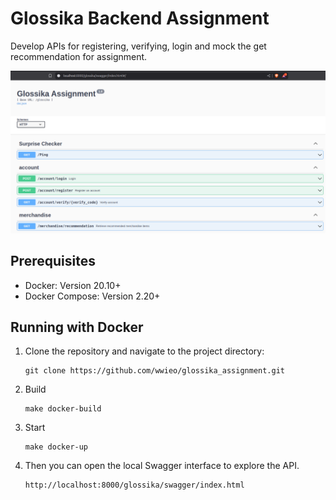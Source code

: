 # Glossika Backend Assignment
Develop APIs for registering, verifying, login and mock the get recommendation for assignment.

![Swagger Presentation](assets/swagger_presentation.png)

## Prerequisites
- Docker: Version 20.10+
- Docker Compose: Version 2.20+

## Running with Docker
1. Clone the repository and navigate to the project directory:
    ```
    git clone https://github.com/wwieo/glossika_assignment.git
    ```
2. Build
   ```
   make docker-build
   ```
3. Start
   ```
   make docker-up
   ```
4. Then you can open the local Swagger interface to explore the API.
   ```
   http://localhost:8000/glossika/swagger/index.html
   ```
